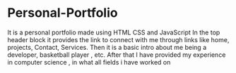 # Personal-Portfolio
It is a personal portfolio made using HTML CSS and JavaScript
In the top header block it provides the link to connect with me through links like home, projects, Contact, Services. 
Then it is a basic intro about me being a developer, basketball player , etc.
After that I have provided my experience in computer science , in what all fields i have worked on
